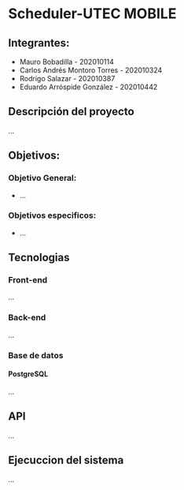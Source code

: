 # Scheduler-UTEC MOBILE

## Integrantes:
- Mauro Bobadilla - 202010114
- Carlos Andrés Montoro Torres - 202010324
- Rodrigo Salazar - 202010387
- Eduardo Arróspide González - 202010442

## Descripción del proyecto
...

## Objetivos:

### Objetivo General:
- ...

### Objetivos especificos:
- ...

## Tecnologias

### Front-end
...

### Back-end
...

### Base de datos

#### PostgreSQL
...

## API
...

## Ejecuccion del sistema
...
